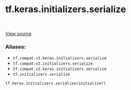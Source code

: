 <div itemscope itemtype="http://developers.google.com/ReferenceObject">
<meta itemprop="name" content="tf.keras.initializers.serialize" />
<meta itemprop="path" content="Stable" />
</div>

# tf.keras.initializers.serialize

<!-- Insert buttons -->

<table class="tfo-notebook-buttons tfo-api" align="left">
</table>

<a target="_blank" href="/code/stable/tensorflow/python/keras/initializers.py">View source</a>



<!-- Start diff -->


### Aliases:

* `tf.compat.v1.keras.initializers.serialize`
* `tf.compat.v2.initializers.serialize`
* `tf.compat.v2.keras.initializers.serialize`
* `tf.initializers.serialize`


``` python
tf.keras.initializers.serialize(initializer)
```



<!-- Placeholder for "Used in" -->
